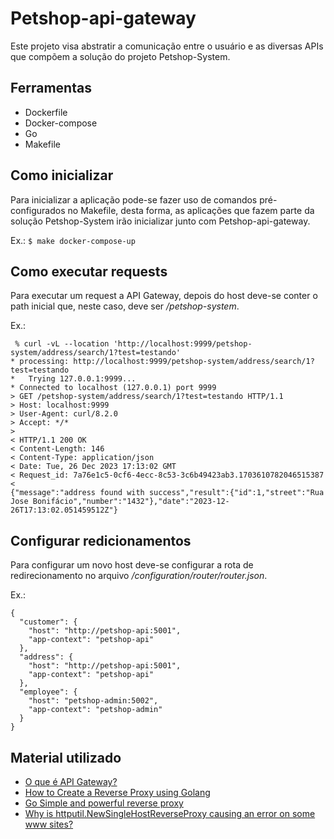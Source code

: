# Petshop-api-gateway

Este projeto visa abstratir a comunicação entre o usuário e as diversas APIs que 
compõem a solução do projeto Petshop-System.

## Ferramentas

* Dockerfile
* Docker-compose
* Go
* Makefile

## Como inicializar

Para inicializar a aplicação pode-se fazer uso de comandos pré-configurados no Makefile, desta forma, as aplicações
que fazem parte da solução Petshop-System irão inicializar junto com Petshop-api-gateway.

Ex.: `$ make docker-compose-up `

## Como executar requests

Para executar um request a API Gateway, depois do host deve-se conter o path inicial que, neste caso, deve ser
_/petshop-system_.

Ex.:

```
 % curl -vL --location 'http://localhost:9999/petshop-system/address/search/1?test=testando'
* processing: http://localhost:9999/petshop-system/address/search/1?test=testando
*   Trying 127.0.0.1:9999...
* Connected to localhost (127.0.0.1) port 9999
> GET /petshop-system/address/search/1?test=testando HTTP/1.1
> Host: localhost:9999
> User-Agent: curl/8.2.0
> Accept: */*
> 
< HTTP/1.1 200 OK
< Content-Length: 146
< Content-Type: application/json
< Date: Tue, 26 Dec 2023 17:13:02 GMT
< Request_id: 7a76e1c5-0cf6-4ecc-8c53-3c6b49423ab3.1703610782046515387
< 
{"message":"address found with success","result":{"id":1,"street":"Rua Jose Bonifácio","number":"1432"},"date":"2023-12-26T17:13:02.051459512Z"}
```

## Configurar redicionamentos

Para configurar um novo host deve-se configurar a rota de redirecionamento 
no arquivo _/configuration/router/router.json_.

Ex.:

```
{
  "customer": {
    "host": "http://petshop-api:5001",
    "app-context": "petshop-api"
  },
  "address": {
    "host": "http://petshop-api:5001",
    "app-context": "petshop-api"
  },
  "employee": {
    "host": "petshop-admin:5002",
    "app-context": "petshop-admin"
  }
}
```

## Material utilizado

* [O que é API Gateway?](https://www.iugu.com/blog/api-gateway)
* [How to Create a Reverse Proxy using Golang](https://www.codedodle.com/go-reverse-proxy-example.html)
* [Go Simple and powerful reverse proxy](https://www.sobyte.net/post/2022-04/golang-reverse-proxy/)
* [Why is httputil.NewSingleHostReverseProxy causing an error on some www sites?](https://stackoverflow.com/questions/31715545/why-is-httputil-newsinglehostreverseproxy-causing-an-error-on-some-www-sites)